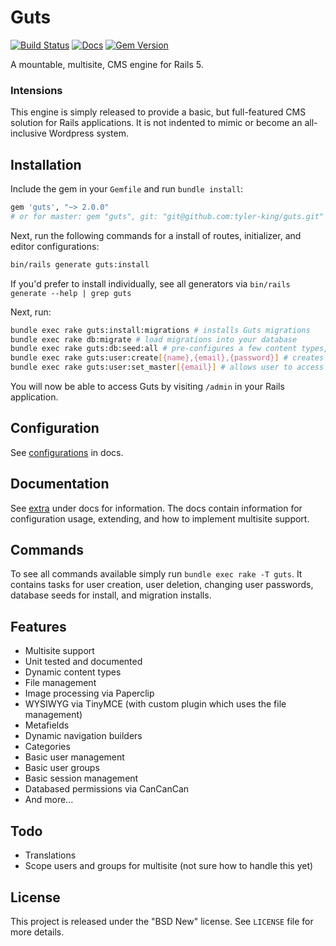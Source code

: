 # Guts

[![Build Status](https://secure.travis-ci.org/tyler-king/guts.svg?branch=master)](http://travis-ci.org/tyler-king/guts)
[![Docs](http://inch-ci.org/github/tyler-king/guts.svg)](http://inch-ci.org/github/tyler-king/guts)
[![Gem Version](https://badge.fury.io/rb/guts.svg)](https://badge.fury.io/rb/guts)

A mountable, multisite, CMS engine for Rails 5.

### Intensions

This engine is simply released to provide a basic, but full-featured CMS solution for Rails applications. It is not indented to mimic or become an all-inclusive Wordpress system.

## Installation

Include the gem in your `Gemfile` and run `bundle install`:

``` ruby
gem 'guts', "~> 2.0.0"
# or for master: gem "guts", git: "git@github.com:tyler-king/guts.git"
```

Next, run the following commands for a install of routes, initializer, and editor configurations:

``` bash
bin/rails generate guts:install
```

If you'd prefer to install individually, see all generators via `bin/rails generate --help | grep guts`

Next, run:

``` bash
bundle exec rake guts:install:migrations # installs Guts migrations
bundle exec rake db:migrate # load migrations into your database
bundle exec rake guts:db:seed:all # pre-configures a few content types, groups, permissions for CanCanCan, etc
bundle exec rake guts:user:create[{name},{email},{password}] # creates a user (replace the values)
bundle exec rake guts:user:set_master[{email}] # allows user to access everything in the admin panel, should be done for initial user
```

You will now be able to access Guts by visiting `/admin` in your Rails application.

## Configuration

See [configurations](doc/extra/configurations.md) in docs.

## Documentation

See [extra](doc/extra) under docs for information. The docs contain information for configuration usage, extending, and how to implement multisite support.

## Commands

To see all commands available simply run `bundle exec rake -T guts`. It contains tasks for user creation, user deletion, changing user passwords, database seeds for install, and migration installs.

## Features

+ Multisite support
+ Unit tested and documented
+ Dynamic content types
+ File management
+ Image processing via Paperclip
+ WYSIWYG via TinyMCE (with custom plugin which uses the file management)
+ Metafields
+ Dynamic navigation builders
+ Categories
+ Basic user management
+ Basic user groups
+ Basic session management
+ Databased permissions via CanCanCan
+ And more...

## Todo

+ Translations
+ Scope users and groups for multisite (not sure how to handle this yet)

## License

This project is released under the "BSD New" license. See `LICENSE` file for more details.
